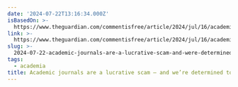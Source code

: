 ```yaml
---
date: '2024-07-22T13:16:34.000Z'
isBasedOn: >-
  https://www.theguardian.com/commentisfree/article/2024/jul/16/academic-journal-publishers-universities-price-subscriptions
link: >-
  https://www.theguardian.com/commentisfree/article/2024/jul/16/academic-journal-publishers-universities-price-subscriptions
slug: >-
  2024-07-22-academic-journals-are-a-lucrative-scam-and-were-determined-to-change-tha
tags:
  - academia
title: Academic journals are a lucrative scam – and we’re determined to change tha
---
```

 
